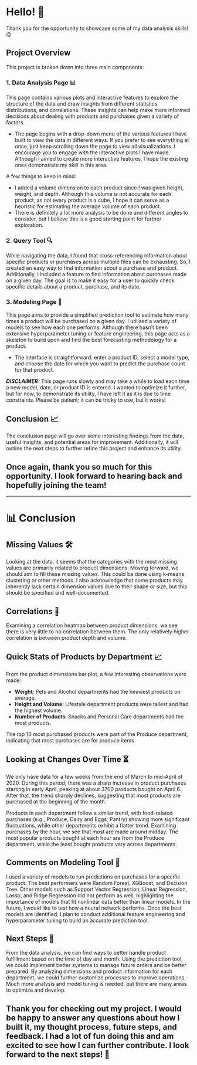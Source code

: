 # Hello! 👋

Thank you for the opportunity to showcase some of my data analysis skills! 😊

## Project Overview

This project is broken down into three main components:

### 1. Data Analysis Page 📊

This page contains various plots and interactive features to explore the structure of the data and draw insights from different statistics, distributions, and correlations. These insights can help make more informed decisions about dealing with products and purchases given a variety of factors.

- The page begins with a drop-down menu of the various features I have built to view the data in different ways. If you prefer to see everything at once, just keep scrolling down the page to view all visualizations. I encourage you to engage with the interactive plots I have made. Although I aimed to create more interactive features, I hope the existing ones demonstrate my skill in this area.

A few things to keep in mind:
- I added a volume dimension to each product since I was given height, weight, and depth. Although this volume is not accurate for each product, as not every product is a cube, I hope it can serve as a heuristic for estimating the average volume of each product.
- There is definitely a lot more analysis to be done and different angles to consider, but I believe this is a good starting point for further exploration.

### 2. Query Tool 🔍

While navigating the data, I found that cross-referencing information about specific products or purchases across multiple files can be exhausting. So, I created an easy way to find information about a purchase and product. Additionally, I included a feature to find information about purchases made on a given day. The goal is to make it easy for a user to quickly check specific details about a product, purchase, and its date.

### 3. Modeling Page 🤖

This page aims to provide a simplified prediction tool to estimate how many times a product will be purchased on a given day. I utilized a variety of models to see how each one performs. Although there hasn’t been extensive hyperparameter tuning or feature engineering, this page acts as a skeleton to build upon and find the best forecasting methodology for a product.

- The interface is straightforward: enter a product ID, select a model type, and choose the date for which you want to predict the purchase count for that product.

***DISCLAIMER:*** This page runs slowly and may take a while to load each time a new model, date, or product ID is entered. I wanted to optimize it further, but for now, to demonstrate its utility, I have left it as it is due to time constraints. Please be patient; it can be tricky to use, but it works! 

## Conclusion 📈

The conclusion page will go over some interesting findings from the data, useful insights, and potential areas for improvement. Additionally, it will outline the next steps to further refine this project and enhance its utility.

## Once again, thank you so much for this opportunity. I look forward to hearing back and hopefully joining the team!


------------------------------------------------------------------------------------------------

# 📊 Conclusion

## Missing Values 🛠️ 
Looking at the data, it seems that the categories with the most missing values are primarily related to product dimensions. Moving forward, we should aim to fill these missing values. This could be done using k-means clustering or other methods. I also acknowledge that some products may inherently lack certain dimension values due to their shape or size, but this should be specified and well-documented.

## Correlations 🔗 
Examining a correlation heatmap between product dimensions, we see there is very little to no correlation between them. The only relatively higher correlation is between product depth and volume.

## Quick Stats of Products by Department 📈 
From the product dimensions bar plot, a few interesting observations were made:

- **Weight**: Pets and Alcohol departments had the heaviest products on average.
- **Height and Volume**: Lifestyle department products were tallest and had the highest volume.
- **Number of Products**: Snacks and Personal Care departments had the most products.

The top 10 most purchased products were part of the Produce department, indicating that most purchases are for produce items.

## Looking at Changes Over Time ⏳
We only have data for a few weeks from the end of March to mid-April of 2020. During this period, there was a sharp increase in product purchases starting in early April, peaking at about 3700 products bought on April 6. After that, the trend sharply declines, suggesting that most products are purchased at the beginning of the month.

Products in each department follow a similar trend, with food-related purchases (e.g., Produce, Dairy and Eggs, Pantry) showing more significant fluctuations, while other departments exhibit a flatter trend. Examining purchases by the hour, we see that most are made around midday. The most popular products bought at each hour are from the Produce department, while the least bought products vary across departments.

## Comments on Modeling Tool 🤖
I used a variety of models to run predictions on purchases for a specific product. The best performers were Random Forest, XGBoost, and Decision Tree. Other models such as Support Vector Regression, Linear Regression, Lasso, and Ridge Regression did not perform as well, highlighting the importance of models that fit nonlinear data better than linear models. In the future, I would like to test how a neural network performs. Once the best models are identified, I plan to conduct additional feature engineering and hyperparameter tuning to build an accurate prediction tool.

## Next Steps 🚀 
From the data analysis, we can find ways to better handle product fulfillment based on the time of day and month. Using the prediction tool, we could implement better systems to manage future orders and be better prepared. By analyzing dimensions and product information for each department, we could further customize processes to improve operations. Much more analysis and model tuning is needed, but there are many areas to optimize and develop.

## Thank you for checking out my project. I would be happy to answer any questions about how I built it, my thought process, future steps, and feedback. I had a lot of fun doing this and am excited to see how I can further contribute. I look forward to the next steps! 🎉
